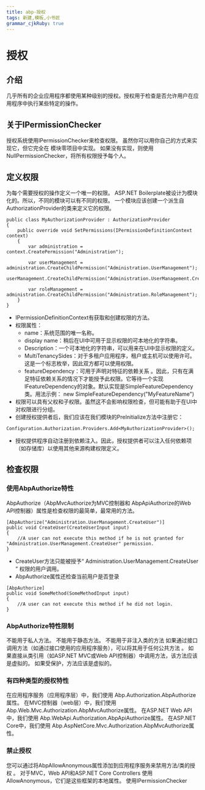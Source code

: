 ```yaml
---
title: abp-授权
tags: 新建,模板,小书匠
grammar_cjkRuby: true
---
```


# 授权
## 介绍
几乎所有的企业应用程序都使用某种级别的授权。授权用于检查是否允许用户在应用程序中执行某些特定的操作。
## 关于IPermissionChecker
授权系统使用IPermissionChecker来检查权限。
虽然你可以用你自己的方式来实现它，但它完全在 模块零项目中实现。
如果没有实现，则使用NullPermissionChecker，将所有权限授予每个人。
## 定义权限
为每个需要授权的操作定义一个唯一的权限。
ASP.NET Boilerplate被设计为模块化的。所以，不同的模块可以有不同的权限。
一个模块应该创建一个派生自AuthorizationProvider的类来定义它的权限。
```csharp?linenums
public class MyAuthorizationProvider : AuthorizationProvider
{
    public override void SetPermissions(IPermissionDefinitionContext context)
    {
        var administration = context.CreatePermission("Administration");

        var userManagement = administration.CreateChildPermission("Administration.UserManagement");
        userManagement.CreateChildPermission("Administration.UserManagement.CreateUser");

        var roleManagement = administration.CreateChildPermission("Administration.RoleManagement");
    }
}
```
* IPermissionDefinitionContext有获取和创建权限的方法。
* 权限属性：
	* name：系统范围的唯一名称。
	* display name：稍后在UI中可用于显示权限的可本地化的字符串。
	* Description：一个可本地化的字符串，可以用来在UI中显示权限的定义。
	* MultiTenancySides：对于多租户应用程序，租户或主机可以使用许可。这是一个标志枚举，因此双方都可以使用权限。
	* featureDependency：可用于声明对特征的依赖关系 。因此，只有在满足特征依赖关系的情况下才能授予此权限。它等待一个实现IFeatureDependency的对象。默认实现是SimpleFeatureDependency类。用法示例： new SimpleFeatureDependency("MyFeatureName")
* 权限可以具有父权和子权限。虽然这不会影响权限检查，但可能有助于在UI中对权限进行分组。
* 创建授权提供者后，我们应该在我们模块的PreInitialize方法中注册它：
```csharp?linenums
Configuration.Authorization.Providers.Add<MyAuthorizationProvider>();
```
* 授权提供程序自动注册到依赖注入。因此，授权提供者可以注入任何依赖项（如存储库）以使用其他来源构建权限定义。
## 检查权限
### 使用AbpAuthorize特性
AbpAuthorize（AbpMvcAuthorize为MVC控制器和 AbpApiAuthorize的Web API控制器）属性是检查权限的最简单，最常用的方法。
```csharp?linenums
[AbpAuthorize("Administration.UserManagement.CreateUser")]
public void CreateUser(CreateUserInput input)
{
    //A user can not execute this method if he is not granted for "Administration.UserManagement.CreateUser" permission.
}
```
* CreateUser方法只能被授予“ Administration.UserManagement.CreateUser ” 权限的用户调用。
* AbpAuthorize属性还检查当前用户是否登录
```csharp?linenums
[AbpAuthorize]
public void SomeMethod(SomeMethodInput input)
{
    //A user can not execute this method if he did not login.
}
```
### AbpAuthorize特性限制
不能用于私人方法。
不能用于静态方法。
不能用于非注入类的方法
如果通过接口调用方法（如通过接口使用的应用程序服务），可以将其用于任何公共方法 。
如果直接从类引用（如ASP.NET MVC或Web API控制器）中调用方法，该方法应该是虚拟的。
如果受保护，方法应该是虚拟的。
### 有四种类型的授权特性
在应用程序服务（应用程序层）中，我们使用 Abp.Authorization.AbpAuthorize属性。
在MVC控制器（web层）中，我们使用 Abp.Web.Mvc.Authorization.AbpMvcAuthorize属性。
在ASP.NET Web API中，我们使用 Abp.WebApi.Authorization.AbpApiAuthorize属性。
在ASP.NET Core中，我们使用 Abp.AspNetCore.Mvc.Authorization.AbpMvcAuthorize属性。
### 禁止授权
您可以通过将AbpAllowAnonymous属性添加到应用程序服务来禁用方法/类的授权 。
对于MVC，Web API和ASP.NET Core Controllers 使用 AllowAnonymous，它们是这些框架的本地属性。
使用IPermissionChecker